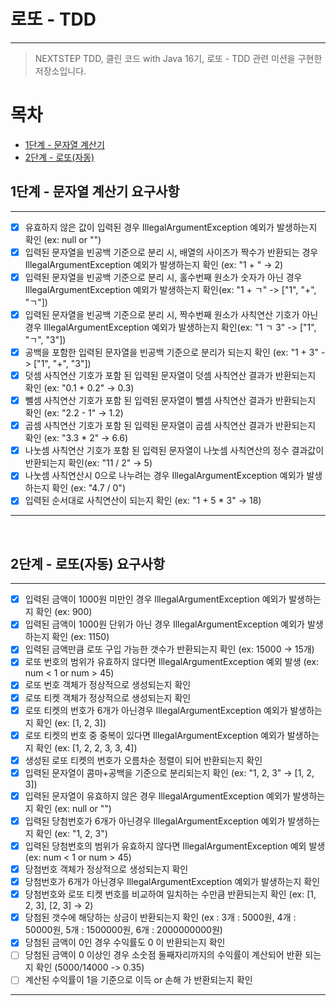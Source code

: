 # 로또 - TDD

---

> NEXTSTEP TDD, 클린 코드 with Java 16기, 로또 - TDD 관련 미션을 구현한 저장소입니다.

# 목차

- [1단계 - 문자열 계산기](#1단계---문자열-계산기-요구사항)
- [2단계 - 로또(자동)](#2단계---로또--자동--요구사항)


## 1단계 - 문자열 계산기 요구사항

---
- [x] 유효하지 않은 값이 입력된 경우 IllegalArgumentException 예외가 발생하는지 확인 (ex: null or "")
- [x] 입력된 문자열을 빈공백 기준으로 분리 시, 배열의 사이즈가 짝수가 반환되는 경우 IllegalArgumentException 예외가 발생하는지 확인 (ex: "1 + " -> 2)
- [x] 입력된 문자열을 빈공백 기준으로 분리 시, 홀수번째 원소가 숫자가 아닌 경우 IllegalArgumentException 예외가 발생하는지 확인(ex: "1 + ㄱ" -> ["1", "+", "ㄱ"])
- [x] 입력된 문자열을 빈공백 기준으로 분리 시, 짝수번째 원소가 사칙연산 기호가 아닌 경우 IllegalArgumentException 예외가 발생하는지 확인(ex: "1 ㄱ 3" -> ["1", "ㄱ", "3"])
- [x] 공백을 포함한 입력된 문자열을 빈공백 기준으로 분리가 되는지 확인 (ex: "1 + 3" -> ["1", "+", "3"])
- [x] 덧셈 사칙연산 기호가 포함 된 입력된 문자열이 덧셈 사칙연산 결과가 반환되는지 확인 (ex: "0.1 + 0.2" -> 0.3)
- [x] 뺄셈 사칙연산 기호가 포함 된 입력된 문자열이 뺄셈 사칙연산 결과가 반환되는지 확인 (ex: "2.2 - 1" -> 1.2)
- [x] 곱셈 사칙연산 기호가 포함 된 입력된 문자열이 곱셈 사칙연산 결과가 반환되는지 확인 (ex: "3.3 * 2" -> 6.6)
- [x] 나눗셈 사칙연산 기호가 포함 된 입력된 문자열이 나눗셈 사칙연산의 정수 결과값이 반환되는지 확인(ex: "11 / 2" -> 5)
- [x] 나눗셈 사칙연산시 0으로 나누려는 경우 IllegalArgumentException 예외가 발생하는지 확인 (ex: "4.7 / 0")
- [x] 입력된 순서대로 사칙연산이 되는지 확인 (ex: "1 + 5 * 3" -> 18)
---

<br>

## 2단계 - 로또(자동) 요구사항

---
- [x] 입력된 금액이 1000원 미만인 경우 IllegalArgumentException 예외가 발생하는지 확인 (ex: 900)
- [x] 입력된 금액이 1000원 단위가 아닌 경우 IllegalArgumentException 예외가 발생하는지 확인 (ex: 1150)
- [x] 입력된 금액만큼 로또 구입 가능한 갯수가 반환되는지 확인 (ex: 15000 -> 15개)
- [x] 로또 번호의 범위가 유효하지 않다면 IllegalArgumentException 예외 발생 (ex: num < 1 or num > 45)
- [x] 로또 번호 객체가 정상적으로 생성되는지 확인
- [x] 로또 티켓 객체가 정상적으로 생성되는지 확인
- [x] 로또 티켓의 번호가 6개가 아닌경우 IllegalArgumentException 예외가 발생하는지 확인 (ex: [1, 2, 3])
- [x] 로또 티켓의 번호 중 중복이 있다면 IllegalArgumentException 예외가 발생하는지 확인 (ex: [1, 2, 2, 3, 3, 4])
- [x] 생성된 로또 티켓의 번호가 오름차순 정렬이 되어 반환되는지 확인
- [x] 입력된 문자열이 콤마+공백을 기준으로 분리되는지 확인 (ex: "1, 2, 3" -> [1, 2, 3])
- [x] 입력된 문자열이 유효하지 않은 경우 IllegalArgumentException 예외가 발생하는지 확인 (ex: null or "")
- [x] 입력된 당첨번호가 6개가 아닌경우 IllegalArgumentException 예외가 발생하는지 확인 (ex: "1, 2, 3")
- [x] 입력된 당첨번호의 범위가 유효하지 않다면 IllegalArgumentException 예외 발생 (ex: num < 1 or num > 45)
- [x] 당첨번호 객체가 정상적으로 생성되는지 확인
- [x] 당첨번호가 6개가 아닌경우 IllegalArgumentException 예외가 발생하는지 확인
- [x] 당첨번호와 로또 티켓 번호를 비교하여 일치하는 수만큼 반환되는지 확인 (ex: [1, 2, 3], [2, 3] -> 2) 
- [x] 당첨된 갯수에 해당하는 상금이 반환되는지 확인 (ex : 3개 : 5000원, 4개 : 50000원, 5개 : 1500000원, 6개 : 2000000000원) 
- [x] 당첨된 금액이 0인 경우 수익률도 0 이 반환되는지 확인
- [ ] 당첨된 금액이 0 이상인 경우 소숫점 둘째자리까지의 수익률이 계산되어 반환 되는지 확인  (5000/14000 -> 0.35)
- [ ] 계산된 수익률이 1을 기준으로 이득 or 손해 가 반환되는지 확인
---


